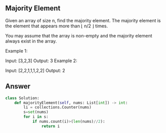 ## Majority Element

Given an array of size n, find the majority element. The majority element is the element that appears more than ⌊ n/2 ⌋ times.

You may assume that the array is non-empty and the majority element always exist in the array.

Example 1:

Input: [3,2,3]
Output: 3
Example 2:

Input: [2,2,1,1,1,2,2]
Output: 2

## Answer

```python
class Solution:
    def majorityElement(self, nums: List[int]) -> int:
        li = collections.Counter(nums)
        s=set(nums)
        for i in s:
            if nums.count(i)>(len(nums)//2):
                return i
            
```
